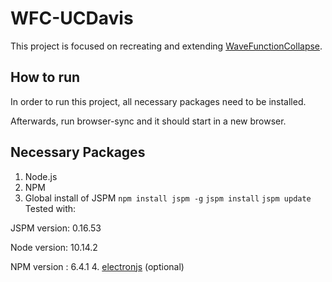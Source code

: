 # WFC-UCDavis
This project is focused on recreating and extending [WaveFunctionCollapse](https://github.com/mxgmn/WaveFunctionCollapse).

## How to run
In order to run this project, all necessary packages need to be installed.

Afterwards, run browser-sync and it should start in a new browser.


## Necessary Packages
1. Node.js
2. NPM
3. Global install of JSPM
`npm install jspm -g`
`jspm install`
`jspm update`
Tested with:

JSPM version: 0.16.53 

Node version: 10.14.2

NPM version : 6.4.1
4. <a href="https://electronjs.org/docs/tutorial/installation">electronjs</a> (optional)
